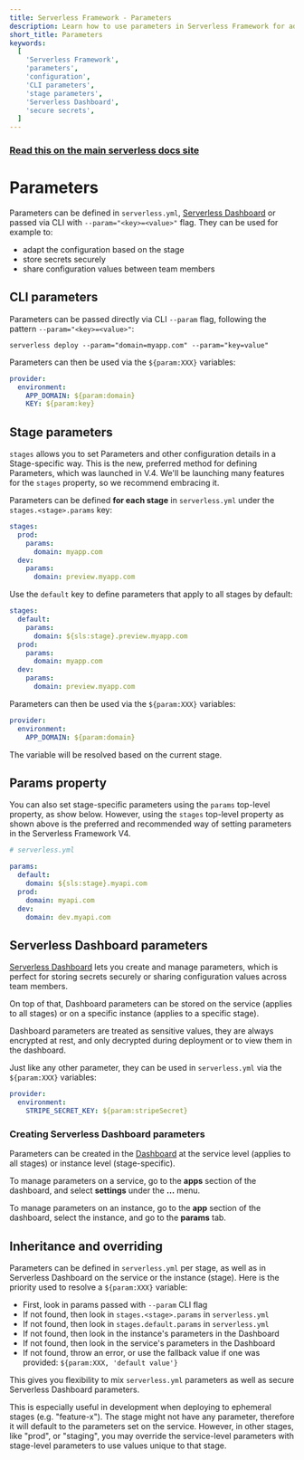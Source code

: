 ```yaml
---
title: Serverless Framework - Parameters
description: Learn how to use parameters in Serverless Framework for adaptable configurations, secure secret storage, and shared configuration values. This guide covers CLI parameters, stage-specific parameters, and Serverless Dashboard parameters.
short_title: Parameters
keywords:
  [
    'Serverless Framework',
    'parameters',
    'configuration',
    'CLI parameters',
    'stage parameters',
    'Serverless Dashboard',
    'secure secrets',
  ]
---
```


<!-- DOCS-SITE-LINK:START automatically generated  -->

### [Read this on the main serverless docs site](https://www.serverless.com/framework/docs/providers/aws/guide/parameters)

<!-- DOCS-SITE-LINK:END -->

# Parameters

Parameters can be defined in `serverless.yml`, [Serverless Dashboard](https://app.serverless.com) or passed via CLI with `--param="<key>=<value>"` flag. They can be used for example to:

- adapt the configuration based on the stage
- store secrets securely
- share configuration values between team members

## CLI parameters

Parameters can be passed directly via CLI `--param` flag, following the pattern `--param="<key>=<value>"`:

```
serverless deploy --param="domain=myapp.com" --param="key=value"
```

Parameters can then be used via the `${param:XXX}` variables:

```yaml
provider:
  environment:
    APP_DOMAIN: ${param:domain}
    KEY: ${param:key}
```

## Stage parameters

`stages` allows you to set Parameters and other configuration details in a Stage-specific way. This is the new, preferred method for defining Parameters, which was launched in V.4. We'll be launching many features for the `stages` property, so we recommend embracing it.

Parameters can be defined **for each stage** in `serverless.yml` under the `stages.<stage>.params` key:

```yaml
stages:
  prod:
    params:
      domain: myapp.com
  dev:
    params:
      domain: preview.myapp.com
```

Use the `default` key to define parameters that apply to all stages by default:

```yaml
stages:
  default:
    params:
      domain: ${sls:stage}.preview.myapp.com
  prod:
    params:
      domain: myapp.com
  dev:
    params:
      domain: preview.myapp.com
```

Parameters can then be used via the `${param:XXX}` variables:

```yaml
provider:
  environment:
    APP_DOMAIN: ${param:domain}
```

The variable will be resolved based on the current stage.

## Params property

You can also set stage-specific parameters using the `params` top-level property, as show below. However, using the `stages` top-level property as shown above is the preferred and recommended way of setting parameters in the Serverless Framework V4.

```yml
# serverless.yml

params:
  default:
    domain: ${sls:stage}.myapi.com
  prod:
    domain: myapi.com
  dev:
    domain: dev.myapi.com
```

## Serverless Dashboard parameters

[Serverless Dashboard](https://www.serverless.com/secrets) lets you create and manage parameters, which is perfect for storing secrets securely or sharing configuration values across team members.

On top of that, Dashboard parameters can be stored on the service (applies to all stages) or on a specific instance (applies to a specific stage).

Dashboard parameters are treated as sensitive values, they are always encrypted at rest, and only decrypted during deployment or to view them in the dashboard.

Just like any other parameter, they can be used in `serverless.yml` via the `${param:XXX}` variables:

```yaml
provider:
  environment:
    STRIPE_SECRET_KEY: ${param:stripeSecret}
```

### Creating Serverless Dashboard parameters

Parameters can be created in the [Dashboard](https://app.serverless.com/) at the service level (applies to all stages) or instance level (stage-specific).

To manage parameters on a service, go to the **apps** section of the dashboard, and select **settings** under the **...** menu.

To manage parameters on an instance, go to the **app** section of the dashboard, select the instance, and go to the **params** tab.

## Inheritance and overriding

Parameters can be defined in `serverless.yml` per stage, as well as in Serverless Dashboard on the service or the instance (stage). Here is the priority used to resolve a `${param:XXX}` variable:

- First, look in params passed with `--param` CLI flag
- If not found, then look in `stages.<stage>.params` in `serverless.yml`
- If not found, then look in `stages.default.params` in `serverless.yml`
- If not found, then look in the instance's parameters in the Dashboard
- If not found, then look in the service's parameters in the Dashboard
- If not found, throw an error, or use the fallback value if one was provided: `${param:XXX, 'default value'}`

This gives you flexibility to mix `serverless.yml` parameters as well as secure Serverless Dashboard parameters.

This is especially useful in development when deploying to ephemeral stages (e.g. "feature-x"). The stage might not have any parameter, therefore it will default to the parameters set on the service. However, in other stages, like "prod", or "staging", you may override the service-level parameters with stage-level parameters to use values unique to that stage.
